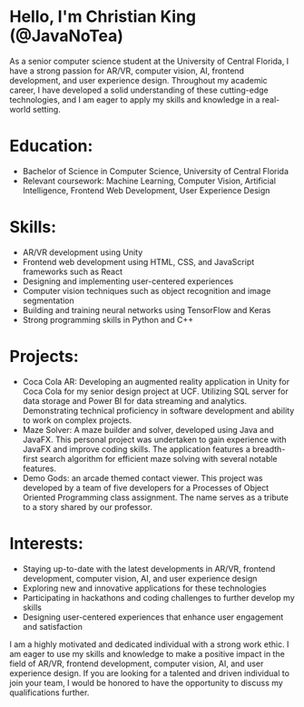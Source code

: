# Hello, I'm Christian King (@JavaNoTea)

As a senior computer science student at the University of Central Florida, I have a strong passion for AR/VR, computer vision, AI, frontend development, and user experience design. Throughout my academic career, I have developed a solid understanding of these cutting-edge technologies, and I am eager to apply my skills and knowledge in a real-world setting.

# Education:

* Bachelor of Science in Computer Science, University of Central Florida
* Relevant coursework: Machine Learning, Computer Vision, Artificial Intelligence, Frontend Web Development, User Experience Design

# Skills:

* AR/VR development using Unity
* Frontend web development using HTML, CSS, and JavaScript frameworks such as React
* Designing and implementing user-centered experiences
* Computer vision techniques such as object recognition and image segmentation
* Building and training neural networks using TensorFlow and Keras
* Strong programming skills in Python and C++

# Projects:

* Coca Cola AR: Developing an augmented reality application in Unity for Coca Cola for my senior design project at UCF. Utilizing SQL server for data storage and Power BI for data streaming and analytics. Demonstrating technical proficiency in software development and ability to work on complex projects.
*  Maze Solver: A maze builder and solver, developed using Java and JavaFX. This personal project was undertaken to gain experience with JavaFX and improve coding skills. The application features a breadth-first search algorithm for efficient maze solving with several notable features.
* Demo Gods: an arcade themed contact viewer. This project was developed by a team of five developers for a Processes of Object Oriented Programming class assignment. The name serves as a tribute to a story shared by our professor.

# Interests:

* Staying up-to-date with the latest developments in AR/VR, frontend development, computer vision, AI, and user experience design
* Exploring new and innovative applications for these technologies
* Participating in hackathons and coding challenges to further develop my skills
* Designing user-centered experiences that enhance user engagement and satisfaction

I am a highly motivated and dedicated individual with a strong work ethic. I am eager to use my skills and knowledge to make a positive impact in the field of AR/VR, frontend development, computer vision, AI, and user experience design. If you are looking for a talented and driven individual to join your team, I would be honored to have the opportunity to discuss my qualifications further.
